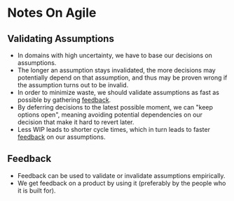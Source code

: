 # Notes On Agile

## Validating Assumptions

- In domains with high uncertainty, we have to base our decisions on assumptions. 
- The longer an assumption stays invalidated, the more decisions may potentially depend on that assumption, and thus may be proven wrong if the assumption turns out to be invalid. 
- In order to minimize waste, we should validate assumptions as fast as possible by gathering [feedback](#feedback). 
- By deferring decisions to the latest possible moment, we can "keep options open", meaning avoiding potential dependencies on our decision that make it hard to revert later.
- Less WIP leads to shorter cycle times, which in turn leads to faster [feedback](#feedback) on our assumptions.

## Feedback

- Feedback can be used to validate or invalidate assumptions empirically. 
- We get feedback on a product by using it (preferably by the people who it is built for).
